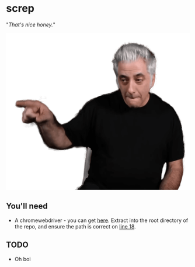 # screp

"_That's nice honey._"

![Image](rickyrick.png)

## You'll need

- A chromewebdriver - you can get [here](https://chromedriver.chromium.org/downloads). Extract into the root directory of the repo, and ensure the path is correct on [line 18](https://github.com/GerardWalsh/screp/blob/cfab40d4e2968084c3e42c37c946bb3708034d20/screp.py#L11).

## TODO

- Oh boi
